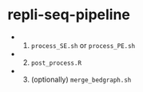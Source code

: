 # repli-seq-pipeline

* 1. `process_SE.sh` or `process_PE.sh`
* 2. `post_process.R`
* 3. (optionally) `merge_bedgraph.sh`
